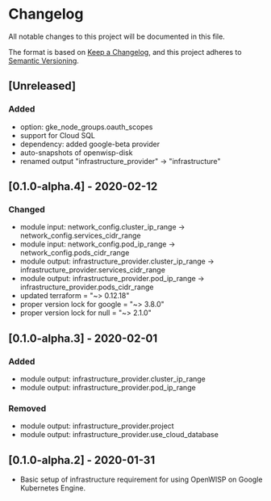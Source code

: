 # Changelog

All notable changes to this project will be documented in this file.

The format is based on [Keep a Changelog](https://keepachangelog.com/en/1.0.0/),
and this project adheres to [Semantic Versioning](https://semver.org/spec/v2.0.0.html).

## [Unreleased]
### Added
- option: gke_node_groups.oauth_scopes
- support for Cloud SQL
- dependency: added google-beta provider
- auto-snapshots of openwisp-disk
- renamed output "infrastructure_provider" -> "infrastructure"

## [0.1.0-alpha.4] - 2020-02-12
### Changed
- module input: network_config.cluster_ip_range -> network_config.services_cidr_range
- module input: network_config.pod_ip_range -> network_config.pods_cidr_range
- module output: infrastructure_provider.cluster_ip_range -> infrastructure_provider.services_cidr_range
- module output: infrastructure_provider.pod_ip_range -> infrastructure_provider.pods_cidr_range
- updated terraform = "~> 0.12.18"
- proper version lock for google = "~> 3.8.0"
- proper version lock for null   = "~> 2.1.0"

## [0.1.0-alpha.3] - 2020-02-01
### Added
- module output: infrastructure_provider.cluster_ip_range
- module output: infrastructure_provider.pod_ip_range

### Removed
- module output: infrastructure_provider.project
- module output: infrastructure_provider.use_cloud_database

## [0.1.0-alpha.2] - 2020-01-31
- Basic setup of infrastructure requirement for using OpenWISP on Google Kubernetes Engine.
